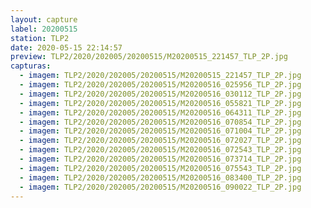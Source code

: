 ```yaml
---
layout: capture
label: 20200515
station: TLP2
date: 2020-05-15 22:14:57
preview: TLP2/2020/202005/20200515/M20200515_221457_TLP_2P.jpg
capturas:
  - imagem: TLP2/2020/202005/20200515/M20200515_221457_TLP_2P.jpg
  - imagem: TLP2/2020/202005/20200515/M20200516_025956_TLP_2P.jpg
  - imagem: TLP2/2020/202005/20200515/M20200516_030112_TLP_2P.jpg
  - imagem: TLP2/2020/202005/20200515/M20200516_055821_TLP_2P.jpg
  - imagem: TLP2/2020/202005/20200515/M20200516_064311_TLP_2P.jpg
  - imagem: TLP2/2020/202005/20200515/M20200516_070854_TLP_2P.jpg
  - imagem: TLP2/2020/202005/20200515/M20200516_071004_TLP_2P.jpg
  - imagem: TLP2/2020/202005/20200515/M20200516_072027_TLP_2P.jpg
  - imagem: TLP2/2020/202005/20200515/M20200516_072543_TLP_2P.jpg
  - imagem: TLP2/2020/202005/20200515/M20200516_073714_TLP_2P.jpg
  - imagem: TLP2/2020/202005/20200515/M20200516_075543_TLP_2P.jpg
  - imagem: TLP2/2020/202005/20200515/M20200516_083400_TLP_2P.jpg
  - imagem: TLP2/2020/202005/20200515/M20200516_090022_TLP_2P.jpg
---
```

